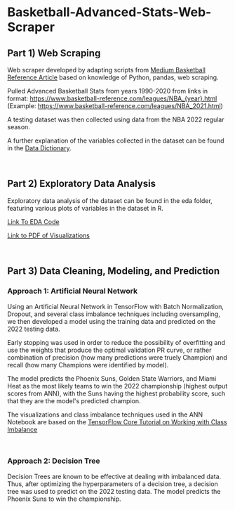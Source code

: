 # Basketball-Advanced-Stats-Web-Scraper

## Part 1) Web Scraping

Web scraper developed by adapting scripts from [Medium Basketball Reference Article](https://medium.com/analytics-vidhya/intro-to-scraping-basketball-reference-data-8adcaa79664a) based on knowledge of Python, pandas, web scraping. 

Pulled Advanced Basketball Stats from years 1990-2020 from links in format:
https://www.basketball-reference.com/leagues/NBA_{year}.html (Example: https://www.basketball-reference.com/leagues/NBA_2021.html)

A testing dataset was then collected using data from the NBA 2022 regular season. 

A further explanation of the variables collected in the dataset can be found in the [Data Dictionary](https://github.com/frankwillard/NBA-Web-Scraper-And-ANN/blob/main/data/Data%20Dictionary.md).

<br/>

## Part 2) Exploratory Data Analysis

Exploratory data analysis of the dataset can be found in the eda folder, featuring various plots of variables in the dataset in R. 

[Link To EDA Code](https://github.com/frankwillard/NBA-Web-Scraper-And-ANN/blob/main/eda/Basketball_EDA.rmd)

[Link to PDF of Visualizations](https://github.com/frankwillard/NBA-Web-Scraper-And-ANN/blob/main/eda/Basketball_EDA.pdf)

<br/>

## Part 3) Data Cleaning, Modeling, and Prediction

### Approach 1: Artificial Neural Network

Using an Artificial Neural Network in TensorFlow with Batch Normalization, Dropout, and several class imbalance techniques including oversampling, we then developed a model using the training data and predicted on the 2022 testing data. 

Early stopping was used in order to reduce the possibility of overfitting and use the weights that produce the optimal validation PR curve, or rather combination of precision (how many predictions were truely Champion) and recall (how many Champions were identified by model). 

The model predicts the Phoenix Suns, Golden State Warriors, and Miami Heat as the most likely teams to win the 2022 championship (highest output scores from ANN), with the Suns having the highest probability score, such that they are the model's predicted champion. 

The visualizations and class imbalance techniques used in the ANN Notebook are based on the [TensorFlow Core Tutorial on Working with Class Imbalance](https://www.tensorflow.org/tutorials/structured_data/imbalanced_data)

<br/>

### Approach 2: Decision Tree

Decision Trees are known to be effective at dealing with imbalanced data. Thus, after optimizing the hyperparameters of a decision tree, a decision tree was used to predict on the 2022 testing data. The model predicts the Phoenix Suns to win the championship.
